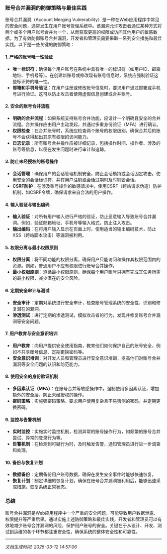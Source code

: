 ### 账号合并漏洞的防御策略与最佳实践

账号合并漏洞（Account Merging Vulnerability）是一种在Web应用程序中常见的安全问题，通常发生在用户账号管理系统中。该漏洞允许攻击者通过某种方式将两个或多个用户账号合并为一个，从而获取更高的权限或访问其他用户的敏感数据。为了有效防御账号合并漏洞，开发者和管理员需要采取一系列安全措施和最佳实践。以下是一些关键的防御策略：

#### 1. **严格的账号唯一性验证**
   - **唯一标识符**：确保每个用户账号在系统中具有唯一的标识符（如用户ID、邮箱地址、手机号等）。在创建新账号或修改现有账号信息时，系统应强制验证这些标识符的唯一性。
   - **邮箱和手机号验证**：在用户注册或修改账号信息时，要求用户通过邮箱或手机号进行验证。这可以防止攻击者使用虚假信息创建或合并账号。

#### 2. **安全的账号合并流程**
   - **明确的合并流程**：如果系统支持账号合并功能，应设计一个明确且安全的合并流程。合并操作应由用户主动发起，并通过多重身份验证（MFA）进行确认。
   - **权限检查**：在合并账号时，系统应检查两个账号的权限级别，确保合并后的账号不会获得超出其原有权限的访问能力。
   - **日志记录**：所有账号合并操作应被详细记录，包括操作时间、操作者、涉及的账号等信息，以便在发生问题时进行审计和追踪。

#### 3. **防止未经授权的账号操作**
   - **会话管理**：确保用户的会话管理机制安全，防止会话劫持或会话固定攻击。使用安全的会话标识符，并在用户注销或会话过期时及时销毁会话。
   - **CSRF防护**：在涉及账号操作的敏感请求中，使用CSRF（跨站请求伪造）防护机制，如CSRF令牌，确保请求来自合法的用户操作。

#### 4. **输入验证与输出编码**
   - **输入验证**：对所有用户输入进行严格的验证，防止恶意输入导致账号合并漏洞。例如，验证邮箱地址、手机号等输入格式，防止注入攻击。
   - **输出编码**：在将用户输入显示在页面上时，使用适当的输出编码技术，防止XSS（跨站脚本攻击）等漏洞被利用。

#### 5. **权限分离与最小权限原则**
   - **权限分离**：将不同功能的权限分离，确保用户只能访问和操作其权限范围内的资源。例如，普通用户不应有权限进行账号合并操作。
   - **最小权限原则**：遵循最小权限原则，确保每个用户账号只拥有完成其任务所需的最小权限，减少潜在的安全风险。

#### 6. **定期安全审计与测试**
   - **安全审计**：定期对系统进行安全审计，检查账号管理系统的安全性，识别和修复潜在的漏洞。
   - **渗透测试**：进行定期的渗透测试，模拟攻击者的行为，发现并修复账号合并漏洞等安全问题。

#### 7. **用户教育与安全意识培训**
   - **用户教育**：向用户提供安全使用指南，教育他们如何保护自己的账号安全，例如不共享账号信息、定期更换密码等。
   - **安全意识培训**：对开发人员和管理员进行安全意识培训，提高他们对账号合并漏洞等安全问题的认识和防范能力。

#### 8. **使用安全的身份验证机制**
   - **多因素认证（MFA）**：在账号合并等敏感操作中，强制使用多因素认证，增加额外的安全层，防止未经授权的操作。
   - **密码策略**：实施强密码策略，要求用户使用复杂且不易猜测的密码，并定期更换密码。

#### 9. **监控与告警机制**
   - **实时监控**：实施实时监控机制，检测异常的账号操作行为，如频繁的账号合并尝试、异常的登录行为等。
   - **告警机制**：在检测到可疑行为时，及时触发告警，通知管理员进行进一步调查和处理。

#### 10. **备份与恢复计划**
   - **数据备份**：定期备份用户账号数据，确保在发生安全事件时能够快速恢复。
   - **恢复计划**：制定详细的恢复计划，确保在账号合并漏洞被利用后，能够迅速采取措施，恢复系统正常状态。

### 总结

账号合并漏洞是Web应用程序中一个严重的安全问题，可能导致用户数据泄露、权限提升等严重后果。通过实施上述防御策略和最佳实践，开发者和管理员可以有效地减少账号合并漏洞的风险，保护用户账号的安全。关键在于从设计、开发、测试到运维的各个环节都注重安全性，确保系统的整体安全性和可靠性。

---

*文档生成时间: 2025-03-12 14:57:06*



















